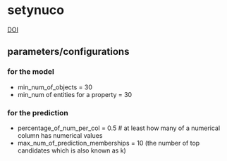 # setynuco
[DOI](https://zenodo.org/badge/DOI/10.5281/zenodo.1409491.svg)

## parameters/configurations
### for the model
* min_num_of_objects = 30
* min_num of entities for a property = 30
### for the prediction
* percentage_of_num_per_col = 0.5 # at least how many of a numerical column has numerical values
* max_num_of_prediction_memberships = 10 (the number of top candidates which is also known as k)

